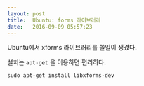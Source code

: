```yaml
---
layout: post
title:  Ubuntu: forms 라이브러리
date:   2016-09-09 05:57:23
---
```


Ubuntu에서 xforms 라이브러리를 쓸일이 생겼다.

설치는 `apt-get` 을  이용하면 편리하다.

`sudo apt-get install libxforms-dev`